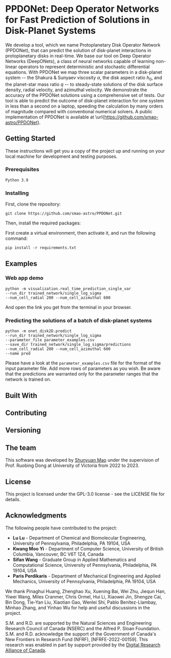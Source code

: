 # PPDONet: Deep Operator Networks for Fast Prediction of Solutions in Disk-Planet Systems

We develop a tool, which we name Protoplanetary Disk Operator Network (PPDONet), that can predict the solution of disk-planet interactions in protoplanetary disks in real-time. We base our tool on Deep Operator Networks (DeepONets), a class of neural networks capable of learning non-linear operators to represent deterministic and stochastic differential equations.
With PPDONet we map three scalar parameters in a disk-planet system -- the Shakura & Sunyaev viscosity $\alpha$, the disk aspect ratio $h_0$, and the planet-star mass ratio $q$ -- to steady-state solutions of the disk surface density, radial velocity, and azimuthal velocity.  We demonstrate the accuracy of the PPDONet solutions using a comprehensive set of tests. Our tool is able to predict the outcome of disk-planet interaction for one system in less than a second on a laptop, speeding the calculation by many orders of magnitude compared with conventional numerical solvers. A public implementation of PPDONet is available at \url{https://github.com/smao-astro/PPDONet}.

## Getting Started

These instructions will get you a copy of the project up and running on your local machine for development and testing purposes.

[//]: # (See deployment for notes on how to deploy the project on a live system.)

### Prerequisites

```
Python 3.9
```

### Installing

First, clone the repository:

```
git clone https://github.com/smao-astro/PPDONet.git
```

Then, install the required packages:

First create a virtual environment, then activate it, and run the following command:

```
pip install -r requirements.txt
```

## Examples

### Web app demo

```commandline
python -m visualization.real_time_prediction_single_var
--run_dir trained_network/single_log_sigma
--num_cell_radial 200 --num_cell_azimuthal 600
```
And open the link you get from the terminal in your browser.

### Predicting the solutions of a batch of disk-planet systems

```commandline
python -m onet_disk2D.predict 
--run_dir trained_network/single_log_sigma 
--parameter_file parameter_examples.csv 
--save_dir trained_network/single_log_sigma/predictions 
--num_cell_radial 200 --num_cell_azimuthal 600 
--name pred
```
Please have a look at the `parameter_examples.csv` file for the format of the input parameter file. Add more rows of parameters as you wish. Be aware that the predictions are warranted only for the parameter ranges that the network is trained on.

## Built With

## Contributing

## Versioning

## The team

This software was developed by [Shunyuan Mao](https://github.com/smao-astro) under the supervision of Prof. Ruobing Dong at University of Victoria from 2022 to 2023.

## License

This project is licensed under the GPL-3.0 license - see the LICENSE file for details.

## Acknowledgments

The following people have contributed to the project:

- **Lu Lu** - Department of Chemical and Biomolecular Engineering, University of Pennsylvania, Philadelphia, PA 19104, USA
- **Kwang Moo Yi** - Department of Computer Science, University of British Columbia, Vancouver, BC V6T 1Z4, Canada
- **Sifan Wang** - Graduate Group in Applied Mathematics and Computational Science, University of Pennsylvania, Philadelphia, PA 19104, USA
- **Paris Perdikaris** - Department of Mechanical Engineering and Applied Mechanics, University of Pennsylvania, Philadelphia, PA 19104, USA

We thank Pinaghui Huang, Zhenghao Xu, Xuening Bai, Wei Zhu, Jiequn Han, Yiwei Wang, Miles Cranmer, Chris Ormel, Hui Li, Xiaowei Jin, Shengze Cai, Bin Dong, Tie-Yan Liu, Xiaotian Gao, Wenlei Shi, Pablo Benítez-Llambay, Minhao Zhang, and Yinhao Wu for help and useful discussions in the project.

S.M. and R.D. are supported by the Natural Sciences and Engineering Research Council of Canada (NSERC) and the Alfred P. Sloan Foundation. S.M. and R.D. acknowledge the support of the Government of Canada's New Frontiers in Research Fund (NFRF), [NFRFE-2022-00159]. This research was enabled in part by support provided by the [Digital Research Alliance of Canada](alliance.can.ca).

[//]: # ()
[//]: # (* Hat tip to anyone whose code was used)

[//]: # (* Inspiration)

[//]: # (* etc)
